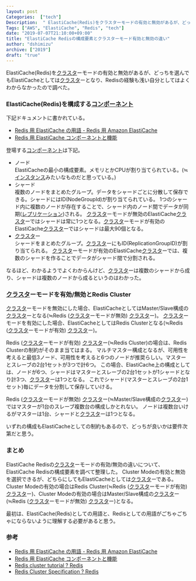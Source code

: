 ```yaml
---
layout: post
Categories:  ["tech"]
Description:  " ElastiCache(Redis)をクラスターモードの有効と無効があるが、どっちを選んでもElastiCacheとしてはクラスターとなり、Redisの経験も浅い自分としてはよくわからなかったので調べた。 "
Tags: ["AWS", "ElastiCache", "Redis", "tech"]
date: "2019-07-07T21:10:00+09:00"
title: "ElastiCache Redisの構成要素とクラスターモード有効と無効の違い"
author: "dshimizu"
archive: ["2019"]
draft: "true"
---
```


<body>
<p>ElastiCache(Redis)を<a class="keyword" href="http://d.hatena.ne.jp/keyword/%A5%AF%A5%E9%A5%B9%A5%BF">クラスタ</a>ーモードの有効と無効があるが、どっちを選んでもElastiCacheとしては<a class="keyword" href="http://d.hatena.ne.jp/keyword/%A5%AF%A5%E9%A5%B9%A5%BF">クラスタ</a>ーとなり、Redisの経験も浅い自分としてはよくわからなかったので調べた。</p>
</body>

<!-- more -->

<body>
<h3>ElastiCache(Redis)を構成する<a class="keyword" href="http://d.hatena.ne.jp/keyword/%A5%B3%A5%F3%A5%DD%A1%BC%A5%CD%A5%F3%A5%C8">コンポーネント</a>
</h3>


<p>下記ドキュメントに書かれている。</p>

<ul>
    <li><a target="_brank" rel="noopener noreferrer" href="https://docs.aws.amazon.com/ja_jp/AmazonElastiCache/latest/red-ug/WhatIs.Terms.html">Redis 用 ElastiCache の用語 - Redis 用 Amazon ElastiCache</a></li>
    <li><a target="_brank" rel="noopener noreferrer" href="https://docs.aws.amazon.com/ja_jp/AmazonElastiCache/latest/red-ug/WhatIs.Components.html">Redis 用 ElastiCache コンポーネントと機能</a></li>
</ul>


<p>登場する<a class="keyword" href="http://d.hatena.ne.jp/keyword/%A5%B3%A5%F3%A5%DD%A1%BC%A5%CD%A5%F3%A5%C8">コンポーネント</a>は下記。</p>

<ul>
    <li>ノード</li>
ElastiCacheの最小の構成要素。メモリとかCPUが割り当てられている。(≒<a class="keyword" href="http://d.hatena.ne.jp/keyword/%A5%A4%A5%F3%A5%B9%A5%BF%A5%F3%A5%B9">インスタンス</a>みたいなものだと思っている。)
    <li>シャード</li>
複数のノードをまとめたグループ。データをシャードごとに分散して保存できる。シャードにはID(NodeGroupId)が割り当てられている。
1つのシャード内に複数のノードが存在することで、シャード内のノード間でデータが同期(<a class="keyword" href="http://d.hatena.ne.jp/keyword/%A5%EC%A5%D7%A5%EA%A5%B1%A1%BC%A5%B7%A5%E7%A5%F3">レプリケーション</a>)される。
<a class="keyword" href="http://d.hatena.ne.jp/keyword/%A5%AF%A5%E9%A5%B9%A5%BF">クラスタ</a>ーモードが無効のElastiCache<a class="keyword" href="http://d.hatena.ne.jp/keyword/%A5%AF%A5%E9%A5%B9%A5%BF">クラスタ</a>ーではシャードは常に1つとなる。<a class="keyword" href="http://d.hatena.ne.jp/keyword/%A5%AF%A5%E9%A5%B9%A5%BF">クラスタ</a>ーモードが有効のElastiCache<a class="keyword" href="http://d.hatena.ne.jp/keyword/%A5%AF%A5%E9%A5%B9%A5%BF">クラスタ</a>ーではシャードは最大90個となる。
    <li>
<a class="keyword" href="http://d.hatena.ne.jp/keyword/%A5%AF%A5%E9%A5%B9%A5%BF">クラスタ</a>ー</li>
シャードをまとめたグループ。<a class="keyword" href="http://d.hatena.ne.jp/keyword/%A5%AF%A5%E9%A5%B9%A5%BF">クラスタ</a>ーにもID(ReplicationGroupID)が割り当てられる。
<a class="keyword" href="http://d.hatena.ne.jp/keyword/%A5%AF%A5%E9%A5%B9%A5%BF">クラスタ</a>ーモードが有効のElastiCache<a class="keyword" href="http://d.hatena.ne.jp/keyword/%A5%AF%A5%E9%A5%B9%A5%BF">クラスタ</a>ーでは、複数のシャードを作ることでデータがシャード間で分割される。</ul>


<p>なるほど、わかるようでよくわからんけど、<a class="keyword" href="http://d.hatena.ne.jp/keyword/%A5%AF%A5%E9%A5%B9%A5%BF">クラスタ</a>ーは複数のシャードから成り、シャードは複数のノードから成るというのはわかった。</p>

<h3>
<a class="keyword" href="http://d.hatena.ne.jp/keyword/%A5%AF%A5%E9%A5%B9%A5%BF">クラスタ</a>ーモードを有効/無効とRedis Cluster</h3>


<p><a class="keyword" href="http://d.hatena.ne.jp/keyword/%A5%AF%A5%E9%A5%B9%A5%BF">クラスタ</a>ーモードを無効にした場合、ElastiCacheとしてはMaster/Slave構成の<a class="keyword" href="http://d.hatena.ne.jp/keyword/%A5%AF%A5%E9%A5%B9%A5%BF">クラスタ</a>ーとなる(≒Redis (<a class="keyword" href="http://d.hatena.ne.jp/keyword/%A5%AF%A5%E9%A5%B9%A5%BF">クラスタ</a>ーモードが無効) <a class="keyword" href="http://d.hatena.ne.jp/keyword/%A5%AF%A5%E9%A5%B9%A5%BF">クラスタ</a>ー)。
<a class="keyword" href="http://d.hatena.ne.jp/keyword/%A5%AF%A5%E9%A5%B9%A5%BF">クラスタ</a>ーモードを有効にした場合、ElastiCacheとしてはRedis Clusterとなる(≒Redis (<a class="keyword" href="http://d.hatena.ne.jp/keyword/%A5%AF%A5%E9%A5%B9%A5%BF">クラスタ</a>ーモードが有効) <a class="keyword" href="http://d.hatena.ne.jp/keyword/%A5%AF%A5%E9%A5%B9%A5%BF">クラスタ</a>ー)。</p>

<p>Redis (<a class="keyword" href="http://d.hatena.ne.jp/keyword/%A5%AF%A5%E9%A5%B9%A5%BF">クラスタ</a>ーモードが有効) <a class="keyword" href="http://d.hatena.ne.jp/keyword/%A5%AF%A5%E9%A5%B9%A5%BF">クラスタ</a>ー(≒Redis Cluster)の場合は、Redis Clusterの制約がそのまま当てはまる。
マルチマスター構成となるが、可用性を考えると最低3ノード、可用性を考えると6つのノードが推奨らしい。マスターとスレーブの2台1セットが3つで計6つ。
この場合、ElastiCache上の構成としては、ノードが6つ、シャードはマスターとスレーブの2台1セットが1シャードとなり計3つ、<a class="keyword" href="http://d.hatena.ne.jp/keyword/%A5%AF%A5%E9%A5%B9%A5%BF">クラスタ</a>ーは1つとなる。
これでシャード(マスターとスレーブの2台1セット)毎にデータを分割して保存していける。</p>

<p>Redis (<a class="keyword" href="http://d.hatena.ne.jp/keyword/%A5%AF%A5%E9%A5%B9%A5%BF">クラスタ</a>ーモードが無効) <a class="keyword" href="http://d.hatena.ne.jp/keyword/%A5%AF%A5%E9%A5%B9%A5%BF">クラスタ</a>ー(≒Master/Slave構成の<a class="keyword" href="http://d.hatena.ne.jp/keyword/%A5%AF%A5%E9%A5%B9%A5%BF">クラスタ</a>ー)ではマスターが1台のスレーブ複数台の構成しかとれない。
ノードは複数台いけるがマスターは1台、シャードと<a class="keyword" href="http://d.hatena.ne.jp/keyword/%A5%AF%A5%E9%A5%B9%A5%BF">クラスタ</a>ーは1つとなる。</p>

<p>いずれの構成もElastiCacheとしての制約もあるので、どっちが良いかは要件次第だと思う。</p>

<h3>まとめ</h3>


<p>ElastiCache Redisの<a class="keyword" href="http://d.hatena.ne.jp/keyword/%A5%AF%A5%E9%A5%B9%A5%BF">クラスタ</a>ーモードの有効/無効の違いについて、ElastiCache Redisの構成要素を調べて整理した。
Cluster Modeの有効と無効を選択できるが、どちらにしてもElastiCacheとしては<a class="keyword" href="http://d.hatena.ne.jp/keyword/%A5%AF%A5%E9%A5%B9%A5%BF">クラスタ</a>ーである。
Cluster Modeの有効の場合はRedis Cluster(≒Redis (<a class="keyword" href="http://d.hatena.ne.jp/keyword/%A5%AF%A5%E9%A5%B9%A5%BF">クラスタ</a>ーモードが有効) <a class="keyword" href="http://d.hatena.ne.jp/keyword/%A5%AF%A5%E9%A5%B9%A5%BF">クラスタ</a>ー)、Cluster Modeの有効の場合はMaster/Slave構成の<a class="keyword" href="http://d.hatena.ne.jp/keyword/%A5%AF%A5%E9%A5%B9%A5%BF">クラスタ</a>ー(≒Redis (<a class="keyword" href="http://d.hatena.ne.jp/keyword/%A5%AF%A5%E9%A5%B9%A5%BF">クラスタ</a>ーモードが無効) <a class="keyword" href="http://d.hatena.ne.jp/keyword/%A5%AF%A5%E9%A5%B9%A5%BF">クラスタ</a>ー)となる。</p>

<p>最初は、ElastiCache(Redis)としての用語と、Redisとしての用語がごちゃごちゃにならないように理解する必要があると思う。</p>

<h3>参考</h3>


<ul>
    <li><a target="_brank" rel="noopener noreferrer" href="https://docs.aws.amazon.com/ja_jp/AmazonElastiCache/latest/red-ug/WhatIs.Terms.html">Redis 用 ElastiCache の用語 - Redis 用 Amazon ElastiCache</a></li>
    <li><a target="_brank" rel="noopener noreferrer" href="https://docs.aws.amazon.com/ja_jp/AmazonElastiCache/latest/red-ug/WhatIs.Components.html">Redis 用 ElastiCache コンポーネントと機能</a></li>
    <li><a target="_brank" rel="noopener noreferrer" href="https://redis.io/topics/cluster-tutorial">Redis cluster tutorial ? Redis</a></li>
    <li><a target="_brank" rel="noopener noreferrer" href="https://redis.io/topics/cluster-spec">Redis Cluster Specification ? Redis</a></li>
</ul>

</body>
